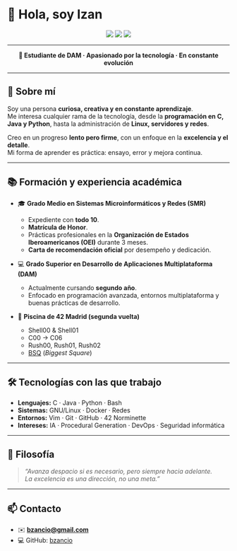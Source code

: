 # 👋 Hola, soy Izan

<p align="center">
  <img src="https://img.shields.io/badge/Always-Learning-blue?style=for-the-badge" />
  <img src="https://img.shields.io/badge/Focus-Excellence-orange?style=for-the-badge" />
  <img src="https://img.shields.io/badge/Mindset-Creative%20%26%20Curious-green?style=for-the-badge" />
</p>

---

<p align="center">
  <b>🚀 Estudiante de DAM · Apasionado por la tecnología · En constante evolución</b>
</p>

---

## 🚀 Sobre mí

Soy una persona **curiosa, creativa y en constante aprendizaje**.  
Me interesa cualquier rama de la tecnología, desde la **programación en C, Java y Python**, hasta la administración de **Linux, servidores y redes**.  

Creo en un progreso **lento pero firme**, con un enfoque en la **excelencia y el detalle**.  
Mi forma de aprender es práctica: ensayo, error y mejora continua.  

---

## 📚 Formación y experiencia académica

- 🎓 **Grado Medio en Sistemas Microinformáticos y Redes (SMR)**  
  - Expediente con **todo 10**.  
  - **Matrícula de Honor**.  
  - Prácticas profesionales en la **Organización de Estados Iberoamericanos (OEI)** durante 3 meses.  
  - **Carta de recomendación oficial** por desempeño y dedicación.

- 💻 **Grado Superior en Desarrollo de Aplicaciones Multiplataforma (DAM)**  
  - Actualmente cursando **segundo año**.  
  - Enfocado en programación avanzada, entornos multiplataforma y buenas prácticas de desarrollo.

- 🏫 **Piscina de 42 Madrid (segunda vuelta)**  
  - Shell00 & Shell01  
  - C00 → C06  
  - Rush00, Rush01, Rush02  
  - [BSQ](https://github.com/bzancio/BSQ) (*Biggest Square*)  

---

## 🛠️ Tecnologías con las que trabajo

- **Lenguajes:** C · Java · Python · Bash  
- **Sistemas:** GNU/Linux · Docker · Redes  
- **Entornos:** Vim · Git · GitHub · 42 Norminette  
- **Intereses:** IA · Procedural Generation · DevOps · Seguridad informática

---

## 🎯 Filosofía

> *“Avanza despacio si es necesario, pero siempre hacia adelante.  
> La excelencia es una dirección, no una meta.”*

---

## 📫 Contacto

- ✉️ **bzancio@gmail.com**  
- 💻 GitHub: [bzancio](https://github.com/bzancio)  
